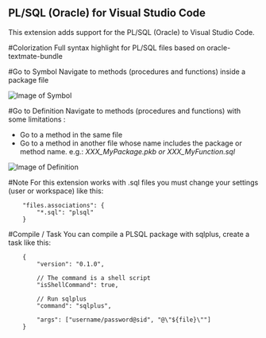 ## PL/SQL (Oracle) for Visual Studio Code

This extension adds support for the PL/SQL (Oracle) to Visual Studio Code.

#Colorization
Full syntax highlight for PL/SQL files based on oracle-textmate-bundle

#Go to Symbol
Navigate to methods (procedures and functions) inside a package file

![Image of Symbol](https://raw.githubusercontent.com/zabel-xyz/plsql-language/master/Symbol.gif)

#Go to Definition
Navigate to methods (procedures and functions) with some limitations :
- Go to a method in the same file
- Go to a method in another file whose name includes the package or method name.
  e.g.: *XXX_MyPackage.pkb or XXX_MyFunction.sql*

![Image of Definition](https://raw.githubusercontent.com/zabel-xyz/plsql-language/master/Definition.gif)

#Note
For this extension works with .sql files you must change your settings (user or workspace) like this:

        "files.associations": {
           	"*.sql": "plsql"
        }

#Compile / Task
You can compile a PLSQL package with sqlplus, create a task like this:

        {
	        "version": "0.1.0",

            // The command is a shell script
            "isShellCommand": true,

            // Run sqlplus
            "command": "sqlplus",

            "args": ["username/password@sid", "@\"${file}\""]
        }
